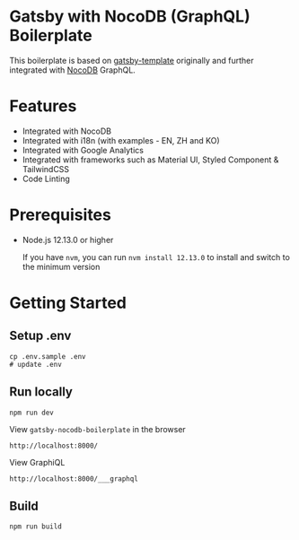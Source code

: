 # Gatsby with NocoDB (GraphQL) Boilerplate

This boilerplate is based on [gatsby-template](https://github.com/nandiheath/gatsby-template) originally and further integrated with [NocoDB](https://github.com/nocodb/nocodb) GraphQL.

# Features

- Integrated with NocoDB
- Integrated with i18n (with examples - EN, ZH and KO)
- Integrated with Google Analytics
- Integrated with frameworks such as Material UI, Styled Component & TailwindCSS
- Code Linting

# Prerequisites

- Node.js 12.13.0 or higher

    If you have ``nvm``, you can run ``nvm install 12.13.0`` to install and switch to the minimum version

# Getting Started

## Setup .env

```
cp .env.sample .env
# update .env
```

## Run locally 

```
npm run dev
```

View ``gatsby-nocodb-boilerplate`` in the browser

```
http://localhost:8000/
```

View GraphiQL

```
http://localhost:8000/___graphql
```

## Build

```
npm run build
```